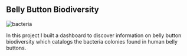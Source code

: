 ## Belly Button Biodiversity

![bacteria](https://user-images.githubusercontent.com/62668061/132913558-1e111c96-bb9e-4263-8402-9c68fcb62052.jpeg)

In this project I built a dashboard to discover information on belly button biodiversity which catalogs the bacteria colonies found in human belly buttons. 
